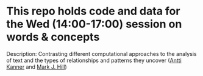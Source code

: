 # This repo holds code and data for the Wed (14:00-17:00) session on words & concepts

Description: Contrasting different computational approaches to the analysis of text and the types of relationships and patterns they uncover ([Antti Kanner](https://www.utu.fi/en/people/antti-kanner) and [Mark J. Hill](https://markjhill.github.io/))
